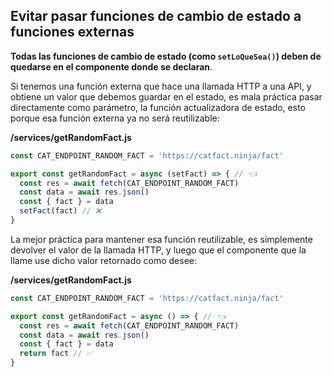 ## Evitar pasar funciones de cambio de estado a funciones externas

**Todas las funciones de cambio de estado (como `setLoQueSea()`) deben de quedarse en el componente donde se declaran**. 

Si tenemos una función externa que hace una llamada HTTP a una API, y obtiene un valor que debemos guardar en el estado, es mala práctica pasar directamente como parámetro, la función actualizadora de estado, esto porque esa función externa ya no será reutilizable:

**/services/getRandomFact.js**
```js
const CAT_ENDPOINT_RANDOM_FACT = 'https://catfact.ninja/fact'

export const getRandomFact = async (setFact) => { // 👈
  const res = await fetch(CAT_ENDPOINT_RANDOM_FACT)
  const data = await res.json()
  const { fact } = data
  setFact(fact) // ❌
}
```

La mejor práctica para mantener esa función reutilizable, es simplemente devolver el valor de la llamada HTTP, y luego que el componente que la llame use dicho valor retornado como desee:

**/services/getRandomFact.js**
```js
const CAT_ENDPOINT_RANDOM_FACT = 'https://catfact.ninja/fact'

export const getRandomFact = async () => { // 👈
  const res = await fetch(CAT_ENDPOINT_RANDOM_FACT)
  const data = await res.json()
  const { fact } = data
  return fact // ✅
}
```